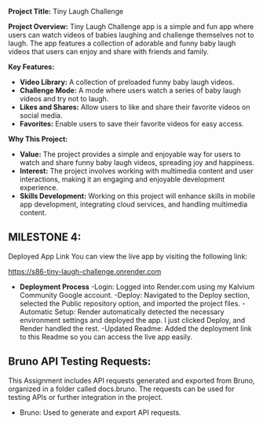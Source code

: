 **Project Title:** Tiny Laugh Challenge

**Project Overview:** Tiny Laugh  Challenge app is a simple and fun app where users can watch videos of babies laughing and challenge themselves not to laugh. The app features a collection of adorable and funny baby laugh videos that users can enjoy and share with friends and family.

**Key Features:**
- **Video Library:** A collection of preloaded funny baby laugh videos.
- **Challenge Mode:** A mode where users watch a series of baby laugh videos and try not to laugh.
- **Likes and Shares:** Allow users to like and share their favorite videos on social media.
- **Favorites:** Enable users to save their favorite videos for easy access.


**Why This Project:**
- **Value:** The project provides a simple and enjoyable way for users to watch and share funny baby laugh videos, spreading joy and happiness.
- **Interest:** The project involves working with multimedia content and user interactions, making it an engaging and enjoyable development experience.
- **Skills Development:** Working on this project will enhance skills in mobile app development, integrating cloud services, and handling multimedia content.

## MILESTONE 4:
Deployed App Link
You can view the live app by visiting the following link:

https://s86-tiny-laugh-challenge.onrender.com 

- **Deployment Process**
 -Login: Logged into Render.com using my Kalvium Community Google account.
 -Deploy: Navigated to the Deploy section, selected the Public repository option, and imported the project files.
 -Automatic Setup: Render automatically detected the necessary environment settings and deployed the app. I just clicked Deploy, and Render handled the rest.
 -Updated Readme: Added the deployment link to this Readme so you can access the live app easily.

 ## Bruno API Testing Requests:

This Assignment includes API requests generated and exported from Bruno, organized in a folder called docs.bruno. The requests can be used for testing APIs or further integration in the project.

- Bruno: Used to generate and export API requests.